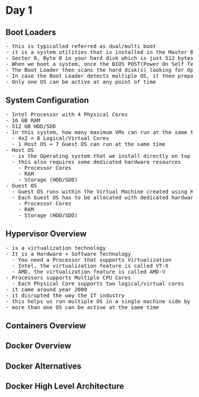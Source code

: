 # Day 1

## Boot Loaders
<pre>
- this is typicalled referred as dual/multi boot
- it is a system utilities that is installed in the Master Boot Record(MBR)
- Sector 0, Byte 0 in your hard disk which is just 512 bytes
- When we boot a system, once the BIOS POST(Power On Self Test) completes, the BIOS will instruct the CPU to run the Boot Loader
- The Boot Loader then scans the hard disk(s) looking for Operating Systems
- In case the Boot Loader detects multiple OS, it then prepares a menu and gives us options to choose the OS you wish to boot into
- Only one OS can be active at any point of time
</pre>  

## System Configuration
<pre>
- Intel Processor with 4 Physical Cores
- 16 GB RAM
- 512 GB HDD/SDD
- In this system, how many maximum VMs can run at the same time?
  - 4x2 = 8 Logical/Virtual Cores
  - 1 Host OS + 7 Guest OS can run at the same time
- Host OS
  - is the Operating system that we install directly on top of the Hardware
  - this also requires some dedicated hardware resources
    - Processor Cores
    - RAM
    - Storage (HDD/SDD)
- Guest OS
  - Guest OS runs within the Virtual Machine created using Hypervisor softwares
  - Each Guest OS has to be allocated with dedicated hardware resources
    - Processor Cores
    - RAM
    - Storage (HDD/SDD)
</pre>  

## Hypervisor Overview
<pre>
- is a virtualization technology
- It is a Hardware + Software Technology
  - You need a Processor that supports Virtualization
  - Intel, the virtualization feature is called VT-X
  - AMD, the virtualization feature is called AMD-V
- Processors supports Multiple CPU Cores
  - Each Physical Core supports two logical/virtual cores 
- it came around year 2000
- it disrupted the way the IT industry 
- this helps us run multiple OS in a single machine side by side
- more than one OS can be active at the same time
</pre>

## Containers Overview

## Docker Overview

## Docker Alternatives

## Docker High Level Architecture
